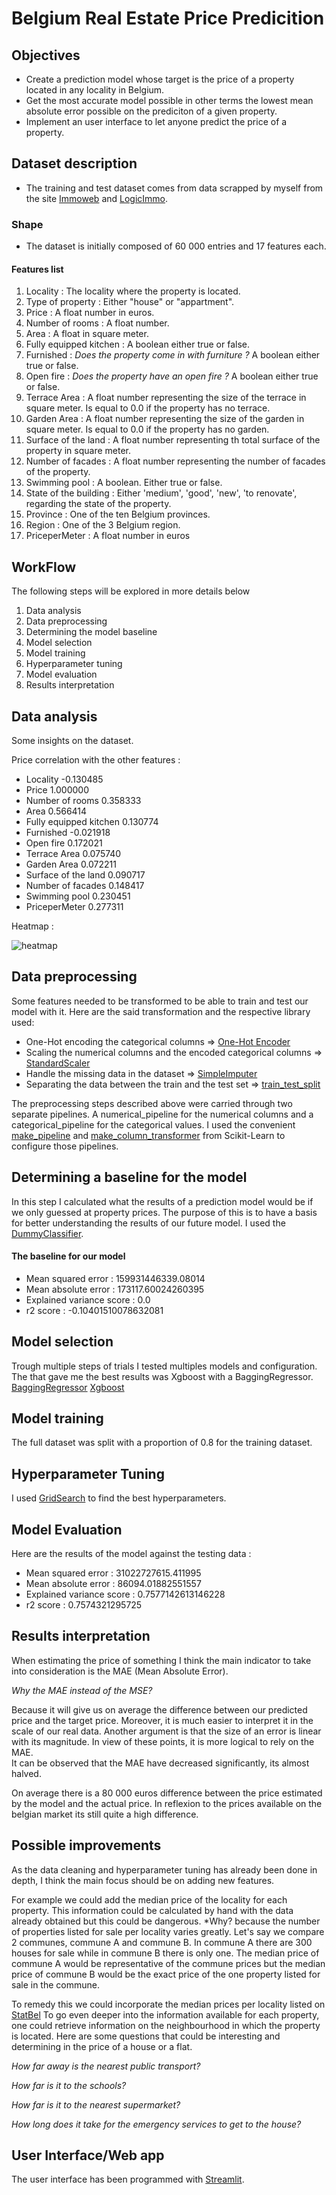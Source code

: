 # Belgium Real Estate Price Predicition

## Objectives 

- Create a prediction model whose target is the price of a property located in any locality in Belgium. 
- Get the most accurate model possible in other terms the lowest mean absolute error possible on the prediciton of a given property.
- Implement an user interface to let anyone predict the price of a property. 

## Dataset description
- The training and test dataset comes from data scrapped by myself from the site [Immoweb](https://www.immoweb.be/) and [LogicImmo](https://www.logic-immo.be/).

### Shape

- The dataset is initially composed of 60 000 entries and 17 features each.
#### Features list

1. Locality : The locality where the property is located.
2. Type of property : Either "house" or "appartment".
3. Price : A float number in euros.
4. Number of rooms : A float number.
5. Area : A float in square meter.
6. Fully equipped kitchen : A boolean either true or false.
7. Furnished : *Does the property come in with furniture ?* A boolean either true or false.
8. Open fire : *Does the property have an open fire ?* A boolean either true or false.
9. Terrace Area : A float number representing the size of the terrace in square meter. Is equal to 0.0 if the property has no terrace.
10. Garden Area : A float number representing the size of the garden in square meter. Is equal to 0.0 if the property has no garden.
11. Surface of the land : A float number representing th total surface of the property in square meter.
12. Number of facades : A float number representing the number of facades of the property.
13. Swimming pool : A boolean. Either true or false.
14. State of the building : Either 'medium', 'good', 'new', 'to renovate', regarding the state of the property.
15. Province : One of the ten Belgium provinces.
16. Region : One of the 3 Belgium region.
17. PriceperMeter : A float number in euros

## WorkFlow
The following steps will be explored in more details below

1. Data analysis
2. Data preprocessing
3. Determining the model baseline
4. Model selection
5. Model training
6. Hyperparameter tuning
7. Model evaluation
8. Results interpretation
## Data analysis
Some insights on the dataset. 

Price correlation with the other features : 

- Locality                 -0.130485  
- Price                     1.000000  
- Number of rooms           0.358333
- Area                      0.566414
- Fully equipped kitchen    0.130774
- Furnished                -0.021918
- Open fire                 0.172021
- Terrace Area              0.075740
- Garden Area               0.072211
- Surface of the land       0.090717
- Number of facades         0.148417
- Swimming pool             0.230451
- PriceperMeter             0.277311  

Heatmap :  

![heatmap](assets/images/heatmap.png)
## Data preprocessing

Some features needed to be transformed to be able to train and test our model with it. 
Here are the said transformation and the respective library used:

- One-Hot encoding the categorical columns => [One-Hot Encoder](https://scikit-learn.org/stable/modules/generated/sklearn.preprocessing.OneHotEncoder.html)
- Scaling the numerical columns and the encoded categorical columns => [StandardScaler](https://scikit-learn.org/stable/modules/generated/sklearn.preprocessing.StandardScaler.html)
- Handle the missing data in the dataset => [SimpleImputer](https://scikit-learn.org/stable/modules/generated/sklearn.impute.SimpleImputer.html)
- Separating the data between the train and the test set => [train_test_split](https://scikit-learn.org/stable/modules/generated/sklearn.model_selection.train_test_split.html?highlight=train_test_split#sklearn.model_selection.train_test_split)

The preprocessing steps described above were carried through two separate pipelines. A numerical_pipeline for the numerical columns and a categorical_pipeline for the categorical values. 
I used the convenient [make_pipeline](https://scikit-learn.org/stable/modules/generated/sklearn.pipeline.make_pipeline.html) and [make_column_transformer](https://scikit-learn.org/stable/modules/generated/sklearn.compose.make_column_transformer.html) from Scikit-Learn to configure those pipelines.


## Determining a baseline for the model

In this step I calculated what the results of a prediction model would be if we only guessed at property prices. 
The purpose of this is to have a basis for better understanding the results of our future model.
I used the [DummyClassifier](https://scikit-learn.org/stable/modules/generated/sklearn.dummy.DummyClassifier.html).

#### The baseline for our model

- Mean squared error : 159931446339.08014
- Mean absolute error : 173117.60024260395
- Explained variance score : 0.0
- r2 score : -0.10401510078632081


## Model selection

Trough multiple steps of trials I tested multiples models and configuration. 
The that gave me the best results was Xgboost with a BaggingRegressor.
[BaggingRegressor](https://scikit-learn.org/stable/modules/generated/sklearn.ensemble.BaggingRegressor.html)
[Xgboost](https://xgboost.readthedocs.io/en/latest/python/python_api.html)

## Model training
The full dataset was split with a proportion of 0.8 for the training dataset.

## Hyperparameter Tuning
I used [GridSearch](https://scikit-learn.org/stable/modules/generated/sklearn.model_selection.GridSearchCV.html) to find the best hyperparameters.

## Model Evaluation
Here are the results of the model against the testing data : 

- Mean squared error : 31022727615.411995
- Mean absolute error : 86094.01882551557
- Explained variance score : 0.7577142613146228
- r2 score : 0.7574321295725

## Results interpretation

When estimating the price of something I think the main indicator to take into consideration is the MAE (Mean Absolute Error).  

*Why the MAE instead of the MSE?*  

Because it will give us on average the difference between our predicted price and the target price.
Moreover, it is much easier to interpret it in the scale of our real data. 
Another argument is that the size of an error is linear with its magnitude. 
In view of these points, it is more logical to rely on the MAE.   
It can be observed that the MAE have decreased significantly, its almost halved.  

On average there is a 80 000 euros difference between the price estimated by the model and the actual price. 
In reflexion to the prices available on the belgian market its still quite a high difference. 

## Possible improvements
As the data cleaning and hyperparameter tuning has already been done in depth, I think the main focus should be on adding new features.  

For example we could add the median price of the locality for each property. This information could be calculated by hand with the data already obtained but this could be dangerous. 
*Why? because the number of properties listed for sale per locality varies greatly. Let's say we compare 2 communes, commune A and commune B. 
In commune A there are 300 houses for sale while in commune B there is only one. The median price of commune A would be representative of the commune prices but the median price of commune B would be the exact price of the one property listed for sale in the commune.  

To remedy this we could incorporate the median prices per locality listed on [StatBel](https://statbel.fgov.be/en)
To go even deeper into the information available for each property, one could retrieve information on the neighbourhood in which the property is located. Here are some questions that could be interesting and determining in the price of a house or a flat.

*How far away is the nearest public transport?*  

*How far is it to the schools?*  

*How far is it to the nearest supermarket?*  

*How long does it take for the emergency services to get to the house?*  


## User Interface/Web app
The user interface has been programmed with [Streamlit](https://streamlit.io/). 


